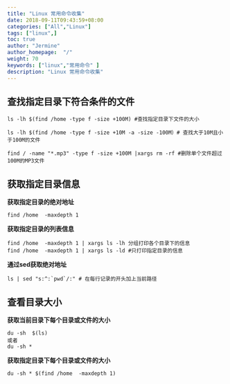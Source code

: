 ```yaml
---
title: "Linux 常用命令收集"
date: 2018-09-11T09:43:59+08:00
categories: ["All","Linux"]
tags: ["linux",]
toc: true
author: "Jermine"
author_homepage:  "/"
weight: 70
keywords: ["linux","常用命令" ]
description: "Linux 常用命令收集"
---
```


## 查找指定目录下符合条件的文件

```
ls -lh $(find /home -type f -size +100M) #查找指定目录下文件的大小

ls -lh $(find /home -type f -size +10M -a -size -100M）# 查找大于10M且小于100M的文件

find / -name "*.mp3" -type f -size +100M |xargs rm -rf #删除单个文件超过100M的MP3文件

```

## 获取指定目录信息

**获取指定目录的绝对地址**
```
find /home  -maxdepth 1
```

**获取指定目录的列表信息**
```
find /home  -maxdepth 1 | xargs ls -lh 分组打印各个目录下的信息
find /home  -maxdepth 1 | xargs ls -ld #只打印指定目录的信息
```
**通过sed获取绝对地址**
```
ls | sed "s:^:`pwd`/:" # 在每行记录的开头加上当前路径

```

## 查看目录大小

**获取当前目录下每个目录或文件的大小**
```
du -sh  $(ls)
或者
du -sh * 
```

**获取指定目录下每个目录或文件的大小**

```
du -sh * $(find /home  -maxdepth 1)
```

